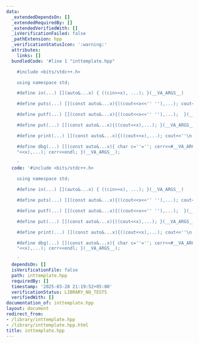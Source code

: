 ```yaml
---
data:
  _extendedDependsOn: []
  _extendedRequiredBy: []
  _extendedVerifiedWith: []
  _isVerificationFailed: false
  _pathExtension: hpp
  _verificationStatusIcon: ':warning:'
  attributes:
    links: []
  bundledCode: '#line 1 "inttemplate.hpp"

    #include <bits/stdc++.h>

    using namespace std;

    #define in(...) [](auto&...x) { ((cin>>x), ...); }(__VA_ARGS__)

    #define puts(...) [](const auto&...x){((cout<<x<<'' ''),...); cout<<''\n''; }(__VA_ARGS__)

    #define putf(...) [](const auto&...x){((cout<<x<<'' ''),...);  }(__VA_ARGS__)

    #define put(...) [](const auto&...x){((cout<<x),...); }(__VA_ARGS__)

    #define print(...) [](const auto&...x){((cout<<x),...); cout<<''\n''; }(__VA_ARGS__)

    #define dbg(...) [](const auto&...x){ char c=''=''; cerr<<#__VA_ARGS__<<" "; ((cerr<<exchange(c,'','')<<"
    "<<x),...); cerr<<endl; }(__VA_ARGS__);

    '
  code: '#include <bits/stdc++.h>

    using namespace std;

    #define in(...) [](auto&...x) { ((cin>>x), ...); }(__VA_ARGS__)

    #define puts(...) [](const auto&...x){((cout<<x<<'' ''),...); cout<<''\n''; }(__VA_ARGS__)

    #define putf(...) [](const auto&...x){((cout<<x<<'' ''),...);  }(__VA_ARGS__)

    #define put(...) [](const auto&...x){((cout<<x),...); }(__VA_ARGS__)

    #define print(...) [](const auto&...x){((cout<<x),...); cout<<''\n''; }(__VA_ARGS__)

    #define dbg(...) [](const auto&...x){ char c=''=''; cerr<<#__VA_ARGS__<<" "; ((cerr<<exchange(c,'','')<<"
    "<<x),...); cerr<<endl; }(__VA_ARGS__);

    '
  dependsOn: []
  isVerificationFile: false
  path: inttemplate.hpp
  requiredBy: []
  timestamp: '2025-03-28 21:19:52+05:00'
  verificationStatus: LIBRARY_NO_TESTS
  verifiedWith: []
documentation_of: inttemplate.hpp
layout: document
redirect_from:
- /library/inttemplate.hpp
- /library/inttemplate.hpp.html
title: inttemplate.hpp
---
```

